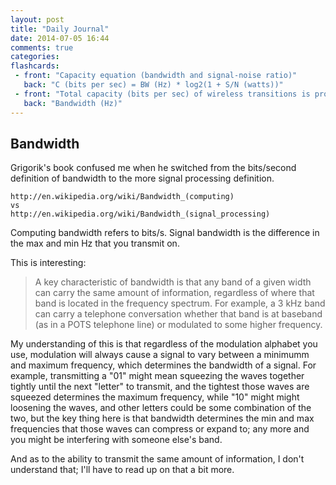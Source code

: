 ```yaml
---
layout: post
title: "Daily Journal"
date: 2014-07-05 16:44
comments: true
categories: 
flashcards: 
 - front: "Capacity equation (bandwidth and signal-noise ratio)"
   back: "C (bits per sec) = BW (Hz) * log2(1 + S/N (watts))"
 - front: "Total capacity (bits per sec) of wireless transitions is proportional to..."
   back: "Bandwidth (Hz)"
---
```


## Bandwidth

Grigorik's book confused me when he switched from the bits/second
definition of bandwidth to the more signal processing definition. 

    http://en.wikipedia.org/wiki/Bandwidth_(computing)
    vs
    http://en.wikipedia.org/wiki/Bandwidth_(signal_processing)

Computing bandwidth refers to bits/s. Signal bandwidth is the difference
in the max and min Hz that you transmit on. 

This is interesting:

> A key characteristic of bandwidth is that any band of a given width can
> carry the same amount of information, regardless of where that band is
> located in the frequency spectrum. For example, a 3 kHz band
> can carry a telephone conversation whether that band is at baseband
> (as in a POTS telephone line) or modulated to some higher frequency.

My understanding of this is that regardless of the modulation alphabet
you use, modulation will always cause a signal to vary between a
minimumm and maximum frequency, which determines the bandwidth of a
signal. For example, transmitting a "01" might mean squeezing the waves
together tightly until the next "letter" to transmit, and the tightest
those waves are squeezed determines the maximum frequency, while "10"
might might loosening the waves, and other letters could be some
combination of the two, but the key thing here is that bandwidth
determines the min and max frequencies that those waves can compress
or expand to; any more and you might be interfering with someone else's
band.

And as to the ability to transmit the same amount of information, I
don't understand that; I'll have to read up on that a bit more. 


